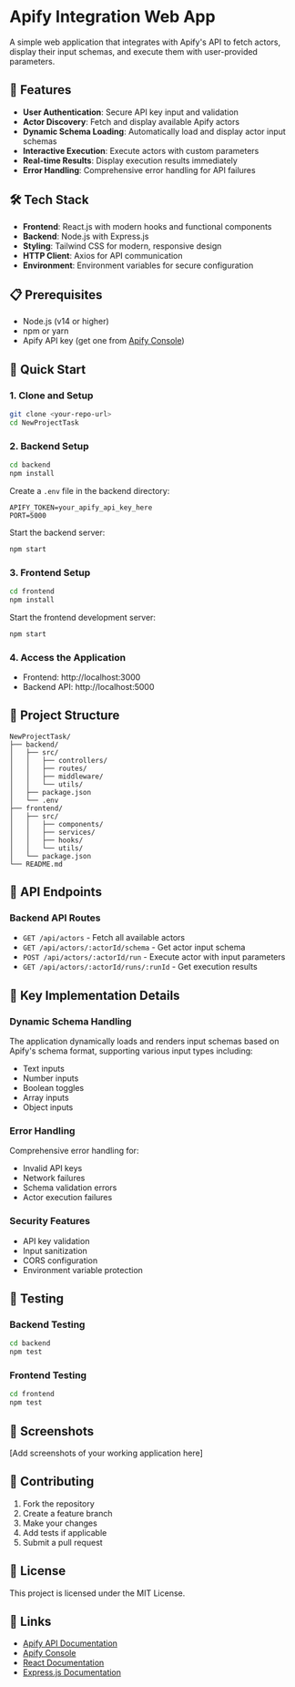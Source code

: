 # Apify Integration Web App

A simple web application that integrates with Apify's API to fetch actors, display their input schemas, and execute them with user-provided parameters.

## 🚀 Features

- **User Authentication**: Secure API key input and validation
- **Actor Discovery**: Fetch and display available Apify actors
- **Dynamic Schema Loading**: Automatically load and display actor input schemas
- **Interactive Execution**: Execute actors with custom parameters
- **Real-time Results**: Display execution results immediately
- **Error Handling**: Comprehensive error handling for API failures

## 🛠️ Tech Stack

- **Frontend**: React.js with modern hooks and functional components
- **Backend**: Node.js with Express.js
- **Styling**: Tailwind CSS for modern, responsive design
- **HTTP Client**: Axios for API communication
- **Environment**: Environment variables for secure configuration

## 📋 Prerequisites

- Node.js (v14 or higher)
- npm or yarn
- Apify API key (get one from [Apify Console](https://console.apify.com/))

## 🚀 Quick Start

### 1. Clone and Setup

```bash
git clone <your-repo-url>
cd NewProjectTask
```

### 2. Backend Setup

```bash
cd backend
npm install
```

Create a `.env` file in the backend directory:
```env
APIFY_TOKEN=your_apify_api_key_here
PORT=5000
```

Start the backend server:
```bash
npm start
```

### 3. Frontend Setup

```bash
cd frontend
npm install
```

Start the frontend development server:
```bash
npm start
```

### 4. Access the Application

- Frontend: http://localhost:3000
- Backend API: http://localhost:5000

## 📁 Project Structure

```
NewProjectTask/
├── backend/
│   ├── src/
│   │   ├── controllers/
│   │   ├── routes/
│   │   ├── middleware/
│   │   └── utils/
│   ├── package.json
│   └── .env
├── frontend/
│   ├── src/
│   │   ├── components/
│   │   ├── services/
│   │   ├── hooks/
│   │   └── utils/
│   └── package.json
└── README.md
```

## 🔧 API Endpoints

### Backend API Routes

- `GET /api/actors` - Fetch all available actors
- `GET /api/actors/:actorId/schema` - Get actor input schema
- `POST /api/actors/:actorId/run` - Execute actor with input parameters
- `GET /api/actors/:actorId/runs/:runId` - Get execution results

## 🎯 Key Implementation Details

### Dynamic Schema Handling
The application dynamically loads and renders input schemas based on Apify's schema format, supporting various input types including:
- Text inputs
- Number inputs
- Boolean toggles
- Array inputs
- Object inputs

### Error Handling
Comprehensive error handling for:
- Invalid API keys
- Network failures
- Schema validation errors
- Actor execution failures

### Security Features
- API key validation
- Input sanitization
- CORS configuration
- Environment variable protection

## 🧪 Testing

### Backend Testing
```bash
cd backend
npm test
```

### Frontend Testing
```bash
cd frontend
npm test
```

## 📸 Screenshots

[Add screenshots of your working application here]

## 🤝 Contributing

1. Fork the repository
2. Create a feature branch
3. Make your changes
4. Add tests if applicable
5. Submit a pull request

## 📄 License

This project is licensed under the MIT License.

## 🔗 Links

- [Apify API Documentation](https://docs.apify.com/api/v2)
- [Apify Console](https://console.apify.com/)
- [React Documentation](https://reactjs.org/)
- [Express.js Documentation](https://expressjs.com/) 